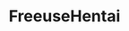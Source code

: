 ---
title: FreeuseHentai
crosslinks:
- NSFW_Hentai_n_Jav
- freeuse
- doujinshi
- OppaiLove
- pettankohentai
- Kappa
- Incase
- BestOfReports
- hentiny
---